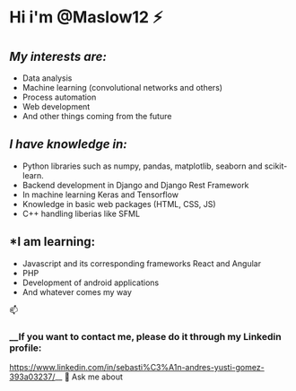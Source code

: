 # Hi i'm @Maslow12 ⚡

## *My interests are:*
* Data analysis
* Machine learning (convolutional networks and others)
* Process automation
* Web development
* And other things coming from the future

## *I have knowledge in:*

* Python libraries such as numpy, pandas, matplotlib, seaborn and scikit-learn.
* Backend development in Django and Django Rest Framework
* In machine learning Keras and Tensorflow
* Knowledge in basic web packages (HTML, CSS, JS)
* C++ handling liberias like SFML

## *I am learning:
* Javascript and its corresponding frameworks React and Angular
* PHP
* Development of android applications
* And whatever comes my way

📫
### __If you want to contact me, please do it through my Linkedin profile: 
https://www.linkedin.com/in/sebasti%C3%A1n-andres-yusti-gomez-393a03237/__ 
💬 Ask me about 
<!--
**Maslow12/Maslow12** is a ✨ _special_ ✨ repository because its `README.md` (this file) appears on your GitHub profile.

Here are some ideas to get you started:

- 🔭 I’m currently working on ...
- 🌱 I’m currently learning ...
- 👯 I’m looking to collaborate on ...
- 🤔 I’m looking for help with ...
- 💬 Ask me about ...
- 📫 How to reach me: ...
- 😄 Pronouns: ...
- ⚡ Fun fact: ...
-->
